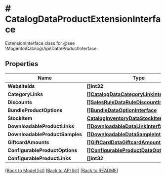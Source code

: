 # # CatalogDataProductExtensionInterface
ExtensionInterface class for @see \\Magento\\Catalog\\Api\\Data\\ProductInterface

## Properties 


Name | Type | Description | Notes
------------ | ------------- | ------------- | -------------
**WebsiteIds**| **[]int32** |   | [optional]
**CategoryLinks**| [**[]CatalogDataCategoryLinkInterface**](CatalogDataCategoryLinkInterface.md) |   | [optional]
**Discounts**| [**[]SalesRuleDataRuleDiscountInterface**](SalesRuleDataRuleDiscountInterface.md) |   | [optional]
**BundleProductOptions**| [**[]BundleDataOptionInterface**](BundleDataOptionInterface.md) |   | [optional]
**StockItem**| [**CatalogInventoryDataStockItemInterface**](CatalogInventoryDataStockItemInterface.md) |   | [optional]
**DownloadableProductLinks**| [**[]DownloadableDataLinkInterface**](DownloadableDataLinkInterface.md) |   | [optional]
**DownloadableProductSamples**| [**[]DownloadableDataSampleInterface**](DownloadableDataSampleInterface.md) |   | [optional]
**GiftcardAmounts**| [**[]GiftCardDataGiftcardAmountInterface**](GiftCardDataGiftcardAmountInterface.md) |   | [optional]
**ConfigurableProductOptions**| [**[]ConfigurableProductDataOptionInterface**](ConfigurableProductDataOptionInterface.md) |   | [optional]
**ConfigurableProductLinks**| **[]int32** |   | [optional]


[[Back to Model list]](../../README.md#models) [[Back to API list]](../../README.md#endpoints) [[Back to README]](../../README.md)

